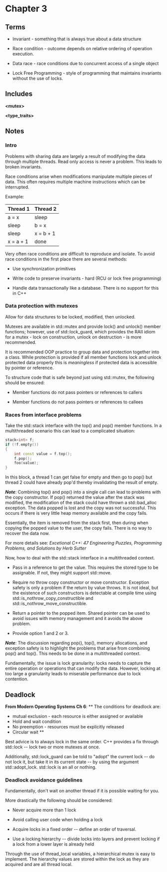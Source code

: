 # Chapter 3 

## Terms

* Invariant - something that is always true about a data structure

* Race condition - outcome depends on relative ordering of operation
execution.

* Data race - race conditions due to concurrent access of a single object

* Lock Free Programming - style of programming that maintains invariants
without the use of locks.

## Includes

**&lt;mutex&gt;**

**&lt;type_traits&gt;**

## Notes

### Intro

Problems with sharing data are largely a result of modifying the data
through multiple threads.  Read only access is never a problem.  This 
leads to broken invariants.

Race conditions arise when modifications manipulate multiple pieces of
data.  This often requires multiple machine instructions which can 
be interrupted.

Example:

|        Thread 1     |      Thread 2        |
|---------------------|----------------------|
|      a = x          |    sleep             |
|      sleep          |    b = x             |
|      sleep          |    x = b + 1         |
|      x = a + 1      |    done              |

Very often race conditions are difficult to reproduce and isolate.  To 
avoid race conditions in the first place there are several methods:

* Use synchronization primitives

* Write code to preserve invariants - hard (RCU or lock free programming)

* Handle data transactionally like a database.  There is no support for this
in C++


### Data protection with mutexes

Allow for data structures to be locked, modified, then unlocked.

Mutexes are available in std::mutex and provide lock() and unlock() member 
functions; however, use of std::lock_guard, which provides the RAII idiom
for a mutex - lock on construction, unlock on destruction - is more 
recommended.

It is recommended OOP practice to group data and protection together into
a class.  While protection is provided if all member functions lock and unlock
protected data properly this is *meaningless* if protected data is accessible
by pointer or reference.

To structure code that is safe beyond just using std::mutex, the following
should be ensured:

* Member functions do not pass pointers or references to callers

* Member functions do not pass pointers or references to callees

### Races from interface problems

Take the std::stack interface with the top() and pop() member functions.  In
a multithreaded scenario this can lead to a complicated situation:

```c++
stack<int> f;
if (!f.empty())
{
    int const value = f.top();
    f.pop();
    foo(value);
}
```

In this block, a thread 1 can get false for empty and then go to pop()
but thread 2 could have already pop'd thereby invalidating the result
of empty.

***Note***: Combining top() and pop() into a single call can lead to 
problems with the copy constructor.  If pop() returned the value after
the stack was modified, the modification of the stack could have
thrown a std::bad_alloc exception.  The data popped is lost and the copy
was not successful.  This occurs if there is very little heap memory
available and the copy fails.

Essentially, the item is removed from the stack first, then during when
copying the popped value to the user, the copy fails.  There is no way
to recover the data now.

For more details see:
*Excetional C++: 47 Engineering Puzzles, Programming Problems, and Solutions
by Herb Sutter*

Now,  how to deal with the std::stack interface in a multithreaded context.

* Pass in a reference to get the value.  This requires the stored type 
to be assignable.  If not, they might support std::move.

* Require no throw copy constructor or move constructor.  Exception 
safety is only a problem if the return by value throws.  It is not 
ideal, but the existence of such constructors is detectable at
compile time using std::is_nothrow_copy_constructible and
std::is_nothrow_move_constructible.

* Return a pointer to the popped item.  Shared pointer can be used
to avoid issues with memory management and it avoids the above problem.

* Provide option 1 and 2 or 3.

***Note***: The discussion regarding pop(), top(), memory allocations,
and exception safety is to highlight the problems that arise from 
combining pop() and top().  This needs to be done in a multithreaded
context.

Fundamentally, the issue is lock granularity: locks needs to capture
the entire operation or operations that can modify the data.  However,
locking at too large a granularity leads to miserable performance due
to lock contention.

## Deadlock
**From Modern Operating Systems Ch 6**:
** The conditions for deadlock are:
* mutual exclusion - each resource is either assigned or available
* Hold and wait condition
* No preemption - resources must be explicitly released
* Circular wait
**

Best advice is to always lock in the same order.  C++ provides a fix
through std::lock -- lock two or more mutexes at once.

Additionally, std::lock_guard can be told to "adopt" the current lock
-- do not lock it, but take it in its current state -- by using
the argument std::adopt_lock.  std::lock is an all or nothing.

### Deadlock avoidance guidelines

Fundamentally, don't wait on another thread if it is possible waiting
for you.

More drastically the following should be considered:
* Never acquire more than 1 lock

* Avoid calling user code when holding a lock

* Acquire locks in a fixed order -- define an order of traversal.

* Use a locking hierarchy -- divide locks into layers and prevent locking if 
a lock from a lower layer is already held

Through the use of thread_local variables, a hierarchical mutex is easy to
implement.  The hierarchy values are stored within the lock as they are 
acquired and are all thread local.
